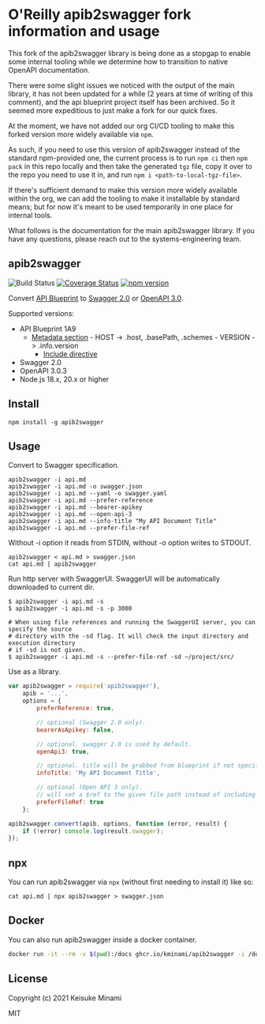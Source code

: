 # O'Reilly apib2swagger fork information and usage

This fork of the apib2swagger library is being done as a stopgap to enable some
internal tooling while we determine how to transition to native OpenAPI
documentation.

There were some slight issues we noticed with the output of the main
library, it has not been updated for a while (2 years at time of writing of
this comment), and the api blueprint project itself has been archived.
So it seemed more expeditious to just make a fork for our quick fixes.

At the moment, we have not added our org CI/CD tooling to make this forked
version more widely available via `npm`.

As such, if you need to use this version of apib2swagger instead of the standard
npm-provided one, the current process is to run `npm ci` then `npm pack` in this
repo locally and then take the generated `tgz` file, copy it over to the repo
you need to use it in, and run `npm i <path-to-local-tgz-file>`.

If there's sufficient demand to make this version more widely available within
the org, we can add the tooling to make it installable by standard means; but
for now it's meant to be used temporarily in one place for internal tools.

What follows is the documentation for the main apib2swagger library. If you have
any questions, please reach out to the systems-engineering team.

## apib2swagger

![Build Status](https://github.com/kminami/apib2swagger/actions/workflows/nodejs.yml/badge.svg)
[![Coverage Status](https://coveralls.io/repos/github/kminami/apib2swagger/badge.svg?branch=master)](https://coveralls.io/github/kminami/apib2swagger?branch=master)
[![npm version](https://badge.fury.io/js/apib2swagger.svg)](https://badge.fury.io/js/apib2swagger)

Convert [API Blueprint](https://apiblueprint.org/) to [Swagger 2.0](http://swagger.io/) or [OpenAPI 3.0](https://github.com/OAI/OpenAPI-Specification).

Supported versions:

- API Blueprint 1A9
  - [Metadata section](https://github.com/apiaryio/api-blueprint/blob/master/API%20Blueprint%20Specification.md#def-metadata-section)
        - HOST -> .host, .basePath, .schemes
        - VERSION -> .info.version
    - [Include directive](https://github.com/danielgtaylor/aglio#including-files)
- Swagger 2.0
- OpenAPI 3.0.3
- Node.js 18.x, 20.x or higher

## Install

```shell
npm install -g apib2swagger
```

## Usage

Convert to Swagger specification.

```shell
apib2swagger -i api.md
apib2swagger -i api.md -o swagger.json
apib2swagger -i api.md --yaml -o swagger.yaml
apib2swagger -i api.md --prefer-reference
apib2swagger -i api.md --bearer-apikey
apib2swagger -i api.md --open-api-3
apib2swagger -i api.md --info-title "My API Document Title"
apib2swagger -i api.md --prefer-file-ref
```

Without -i option it reads from STDIN, without -o option writes to STDOUT.

```shell
apib2swagger < api.md > swagger.json
cat api.md | apib2swagger
```

Run http server with SwaggerUI.
SwaggerUI will be automatically downloaded to current dir.

```shell
$ apib2swagger -i api.md -s
$ apib2swagger -i api.md -s -p 3000

# When using file references and running the SwaggerUI server, you can specify the source
# directory with the -sd flag. It will check the input directory and execution directory
# if -sd is not given.
$ apib2swagger -i api.md -s --prefer-file-ref -sd ~/project/src/
```

Use as a library.

```javascript
var apib2swagger = require('apib2swagger'),
    apib = '...',
    options = {
        preferReference: true,

        // optional (Swagger 2.0 only).
        bearerAsApikey: false,

        // optional. swagger 2.0 is used by default.
        openApi3: true,

        // optional. title will be grabbed from blueprint if not specified.
        infoTitle: 'My API Document Title',

        // optional (Open API 3 only).
        // will set a $ref to the given file path instead of including the file contents.
        preferFileRef: true
    };

apib2swagger.convert(apib, options, function (error, result) {
    if (!error) console.log(result.swagger);
});
```

## npx

You can run apib2swagger via `npx` (without first needing to install it) like so:

```shell
cat api.md | npx apib2swagger > swagger.json
```

## Docker

You can also run apib2swagger inside a docker container.

```bash
docker run -it --rm -v $(pwd):/docs ghcr.io/kminami/apib2swagger -i /docs/api.md -o /docs/swagger.json
```

## License

Copyright (c) 2021 Keisuke Minami

MIT
